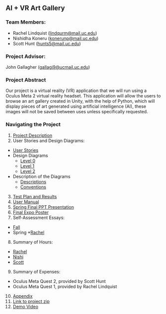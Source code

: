 ## AI + VR Art Gallery

### Team Members:
* Rachel Lindquist (lindqurm@mail.uc.edu)
* Nishidha Koneru (konerunp@mail.uc.edu) 
* Scott Hunt (hunts5@mail.uc.edu)

### Project Advisor:
John Gallagher (gallagj9@ucmail.uc.edu)

### Project Abstract
Our project is a virtual reality (VR) application that we will run using a Oculus Meta 2 virtual reality headset. This application will allow the users to browse an art gallery created in Unity, with the help of Python, which will display pieces of art generated using artificial intelligence (AI), these images will not be saved between uses unless specifically requested.


### Navigating the Project
1. [Project Description](https://github.com/nishikoneru/CSSeniorDesignProject/blob/main/Project-Description.md)
2. User Stories and Design Diagrams:
  * [User Stories](https://github.com/nishikoneru/CSSeniorDesignProject/blob/main/User_Stories.md)
  * Design Diagrams
    * [Level 0](https://github.com/nishikoneru/CSSeniorDesignProject/blob/main/Design_Diagrams/D0.png)
    * [Level 1](https://github.com/nishikoneru/CSSeniorDesignProject/blob/main/Design_Diagrams/D1.png)
    * [Level 2](https://github.com/nishikoneru/CSSeniorDesignProject/blob/main/Design_Diagrams/D2.png)
  * Description of the Diagrams
    * [Descriptions](https://github.com/nishikoneru/CSSeniorDesignProject/blob/main/Design_Diagrams/Diagram_Descriptions.txt)
    * [Conventions](https://github.com/nishikoneru/CSSeniorDesignProject/blob/main/Design_Diagrams/Diagram_Conventions.md)
3. [Test Plan and Results](https://github.com/nishikoneru/CSSeniorDesignProject/blob/main/SeniorProjectTestPlan.pdf)
4. [User Manual](https://rachellindquist.github.io/SeniorProjectSite/)
5. [Spring Final PPT Presentation](https://github.com/nishikoneru/CSSeniorDesignProject/blob/main/Senior%20Design%20Project%20Presentation%20Slides.pptx)
6. [Final Expo Poster](https://github.com/nishikoneru/CSSeniorDesignProject/blob/main/Expo%20Poster.pdf)
7. Self-Assessment Essays:
  * [Fall](https://github.com/nishikoneru/CSSeniorDesignProject/blob/main/HWEssays/Constraint_Essay.md)
  * Spring
       *[Rachel](https://github.com/nishikoneru/CSSeniorDesignProject/blob/main/RachelIndividualAssessment.pdf)
8. Summary of Hours:
  * [Rachel](https://github.com/nishikoneru/CSSeniorDesignProject/blob/main/hours/RachelHours.txt)
  * [Nishi](https://github.com/nishikoneru/CSSeniorDesignProject/blob/main/hours/Nishi_Hours.md)
  * [Scott](https://github.com/nishikoneru/CSSeniorDesignProject/blob/main/hours/ScottHours.txt)
9. Summary of Expenses:
  * Oculus Meta Quest 2, provided by Scott Hunt
  * Oculus Meta Quest 1, provided by Rachel Lindquist
10. [Appendix](https://github.com/nishikoneru/CSSeniorDesignProject/blob/main/Appendix.md)
11. [Link to project zip](https://mailuc-my.sharepoint.com/:u:/r/personal/lindqurm_mail_uc_edu/Documents/SeniorDesignfin.rar?csf=1&web=1&e=xZOkWD)
12. [Demo Video](https://mailuc-my.sharepoint.com/:v:/g/personal/lindqurm_mail_uc_edu/EbHEtkQ9UuxEltKDe3XdKagBsb7vjbAUonBujf11ZcGwbw)
